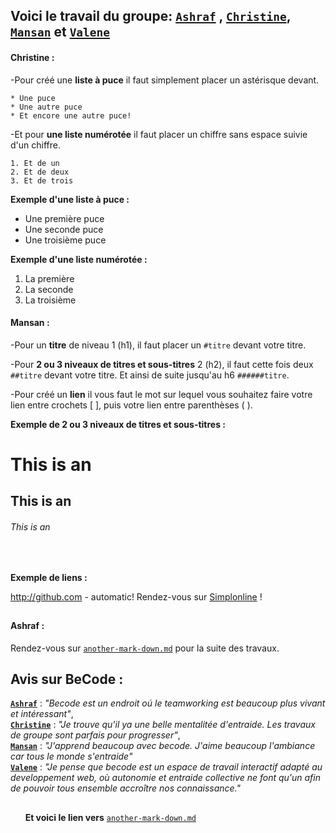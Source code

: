 ## **Voici le travail du groupe: [`Ashraf`](https://github.com/Ashr4f) , [`Christine`](https://github.com/chrisbetbeder), [`Mansan`](https://github.com/mansan1souleiman1ahmed) et [`Valene`](https://github.com/valenedemazy)**

#### Christine :
-Pour créé une **liste à puce** il faut simplement placer un astérisque devant.

`* Une puce`  
`* Une autre puce`  
`* Et encore une autre puce! `  

-Et pour **une liste numérotée** il faut placer un chiffre sans espace suivie d'un chiffre.

`1. Et de un`  
`2. Et de deux `  
`3. Et de trois`  


**Exemple d'une liste à puce :**

* Une première puce  
* Une seconde puce  
* Une troisième puce  


**Exemple d'une liste numérotée :**

1. La première  
2. La seconde  
3. La troisième  

#### Mansan  :
-Pour un **titre** de niveau 1 (h1), il faut placer un  `#titre` devant votre titre.

-Pour **2 ou 3 niveaux de titres et sous-titres** 2 (h2), il faut cette fois deux `##titre` devant votre titre. Et ainsi de suite jusqu'au h6 `######titre`.

-Pour créé un **lien** il vous faut le mot sur lequel vous souhaitez faire votre lien entre crochets [ ], puis votre lien entre parenthèses ( ).

**Exemple de 2 ou 3 niveaux de titres et sous-titres :**

# This is an  
## This is an  
###### This is an 
&nbsp;
&nbsp;
&nbsp;
&nbsp;
&nbsp;
&nbsp;

**Exemple de liens :**  

http://github.com - automatic!
Rendez-vous sur [Simplonline](http://www.simplonline.com) !
##



#### Ashraf :  

Rendez-vous sur [`another-mark-down.md`](another-mark-down.md) pour la suite des travaux.      

## Avis sur BeCode :

**[`Ashraf`](https://github.com/Ashr4f)** : *"Becode est un endroit oú le teamworking est beaucoup plus vivant et intéressant"*,   
**[`Christine`](https://github.com/chrisbetbeder)** : *"Je trouve qu'il ya une belle mentalitée d'entraide. Les travaux de groupe sont parfais pour progresser"*,  
 **[`Mansan`](https://github.com/mansan1souleiman1ahmed)** : *"J'apprend beaucoup avec becode. J'aime beaucoup l'ambiance car tous le monde s'entraide"*  
 **[`Valene`](https://github.com/valenedemazy)** : *"Je pense que becode est un espace de travail interactif adapté au developpement web, où autonomie et entraide collective ne font qu'un afin de pouvoir tous ensemble accroître nos connaissance."*  

 ##
&nbsp;
&nbsp;
&nbsp;
 **Et voici le lien vers** [`another-mark-down.md`](another-mark-down.md)
